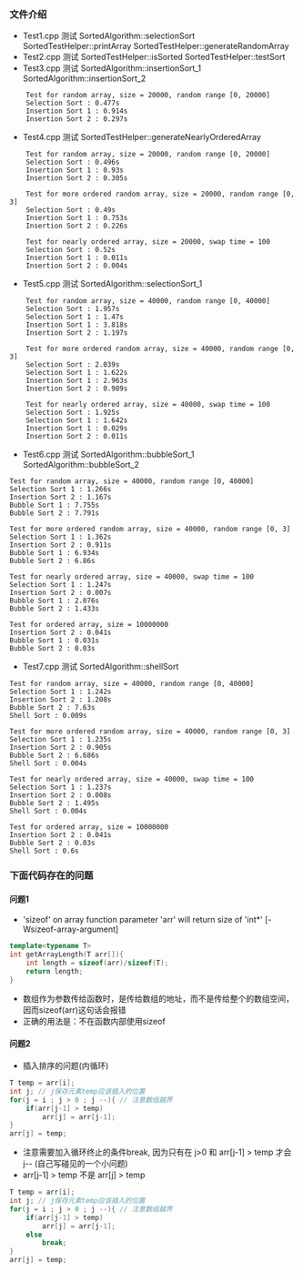 ### 文件介绍
- Test1.cpp  测试 SortedAlgorithm::selectionSort  SortedTestHelper::printArray  SortedTestHelper::generateRandomArray
- Test2.cpp  测试 SortedTestHelper::isSorted SortedTestHelper::testSort
- Test3.cpp  测试 SortedAlgorithm::insertionSort_1 SortedAlgorithm::insertionSort_2
```
    Test for random array, size = 20000, random range [0, 20000]
    Selection Sort : 0.477s
    Insertion Sort 1 : 0.914s
    Insertion Sort 2 : 0.297s
```
- Test4.cpp 测试 SortedTestHelper::generateNearlyOrderedArray
```
    Test for random array, size = 20000, random range [0, 20000]
    Selection Sort : 0.496s
    Insertion Sort 1 : 0.93s
    Insertion Sort 2 : 0.305s

    Test for more ordered random array, size = 20000, random range [0, 3]
    Selection Sort : 0.49s
    Insertion Sort 1 : 0.753s
    Insertion Sort 2 : 0.226s

    Test for nearly ordered array, size = 20000, swap time = 100
    Selection Sort : 0.52s
    Insertion Sort 1 : 0.011s
    Insertion Sort 2 : 0.004s
```
- Test5.cpp 测试 SortedAlgorithm::selectionSort_1
```
    Test for random array, size = 40000, random range [0, 40000]
    Selection Sort : 1.957s
    Selection Sort 1 : 1.47s
    Insertion Sort 1 : 3.818s
    Insertion Sort 2 : 1.197s

    Test for more ordered random array, size = 40000, random range [0, 3]
    Selection Sort : 2.039s
    Selection Sort 1 : 1.622s
    Insertion Sort 1 : 2.963s
    Insertion Sort 2 : 0.989s

    Test for nearly ordered array, size = 40000, swap time = 100
    Selection Sort : 1.925s
    Selection Sort 1 : 1.642s
    Insertion Sort 1 : 0.029s
    Insertion Sort 2 : 0.011s
```
- Test6.cpp 测试  SortedAlgorithm::bubbleSort_1  SortedAlgorithm::bubbleSort_2
```
Test for random array, size = 40000, random range [0, 40000]
Selection Sort 1 : 1.266s
Insertion Sort 2 : 1.167s
Bubble Sort 1 : 7.755s
Bubble Sort 2 : 7.791s

Test for more ordered random array, size = 40000, random range [0, 3]
Selection Sort 1 : 1.362s
Insertion Sort 2 : 0.911s
Bubble Sort 1 : 6.934s
Bubble Sort 2 : 6.86s

Test for nearly ordered array, size = 40000, swap time = 100
Selection Sort 1 : 1.247s
Insertion Sort 2 : 0.007s
Bubble Sort 1 : 2.076s
Bubble Sort 2 : 1.433s

Test for ordered array, size = 10000000
Insertion Sort 2 : 0.041s
Bubble Sort 1 : 0.031s
Bubble Sort 2 : 0.03s
```
- Test7.cpp 测试 SortedAlgorithm::shellSort
```
Test for random array, size = 40000, random range [0, 40000]
Selection Sort 1 : 1.242s
Insertion Sort 2 : 1.208s
Bubble Sort 2 : 7.63s
Shell Sort : 0.009s

Test for more ordered random array, size = 40000, random range [0, 3]
Selection Sort 1 : 1.235s
Insertion Sort 2 : 0.905s
Bubble Sort 2 : 6.686s
Shell Sort : 0.004s

Test for nearly ordered array, size = 40000, swap time = 100
Selection Sort 1 : 1.237s
Insertion Sort 2 : 0.008s
Bubble Sort 2 : 1.495s
Shell Sort : 0.004s

Test for ordered array, size = 10000000
Insertion Sort 2 : 0.041s
Bubble Sort 2 : 0.03s
Shell Sort : 0.6s
```

### 下面代码存在的问题
#### 问题1
- 'sizeof' on array function parameter 'arr' will return size of 'int*' [-Wsizeof-array-argument]
```C++
template<typename T>     
int getArrayLength(T arr[]){         
    int length = sizeof(arr)/sizeof(T);         
    return length;     
}
```
- 数组作为参数传给函数时，是传给数组的地址，而不是传给整个的数组空间，因而sizeof(arr)这句话会报错
- 正确的用法是：不在函数内部使用sizeof

#### 问题2
- 插入排序的问题(内循环)
```C++
T temp = arr[i];
int j; // j保存元素temp应该插入的位置
for(j = i ; j > 0 ; j --){ // 注意数组越界
    if(arr[j-1] > temp)
        arr[j] = arr[j-1];
}
arr[j] = temp;
```
- 注意需要加入循环终止的条件break, 因为只有在 j>0 和 arr[j-1] > temp 才会 j-- (自己写碰见的一个小问题)
- arr[j-1] > temp 不是 arr[j] > temp
```C++
T temp = arr[i];
int j; // j保存元素temp应该插入的位置
for(j = i ; j > 0 ; j --){ // 注意数组越界
    if(arr[j-1] > temp)
        arr[j] = arr[j-1];
    else    
        break;
}
arr[j] = temp;
```